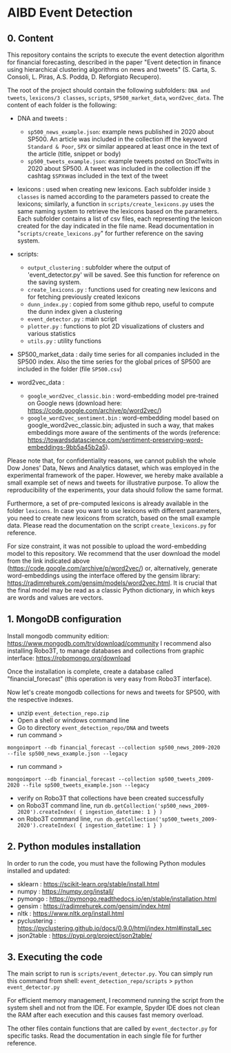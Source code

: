 # AIBD Event Detection

## 0. Content

This repository contains the scripts to execute the event detection algorithm for financial forecasting, described in the paper "Event detection in finance using hierarchical clustering algorithms on news and tweets" (S. Carta, S. Consoli, L. Piras, A.S. Podda, D. Reforgiato Recupero).

The root of the project should contain the following subfolders: `DNA and tweets`, `lexicons/3 classes`, `scripts`, `SP500_market_data`, `word2vec_data`. The content of each folder is the following:

- DNA and tweets : 
	- `sp500_news_example.json`: example news published in 2020 about SP500. An article was included in the collection iff the keyword `Standard & Poor`, `SPX` or similar appeared at least once in the text of the article (title, snippet or body)
	- `sp500_tweets_example.json`: example tweets posted on StocTwits in 2020 about SP500. A tweet was included in the collection iff the cashtag `$SPX`was included in the text of the tweet

- lexicons : used when creating new lexicons. Each subfolder inside `3 classes` is named according to the parameters passed to create the lexicons; similarly, a function in `scripts/create_lexicons.py` uses the same naming system to retrieve the lexicons based on the parameters. Each subfolder contains a list of csv files, each representing the lexicon created for the day indicated in the file name. Read documentation in "`scripts/create_lexicons.py`" for further reference on the saving system.

- scripts:
	- `output_clustering` : subfolder where the output of 'event_detector.py' will be saved. See this function for reference on the saving system.
	- `create_lexicons.py` : functions used for creating new lexicons and for fetching previously created lexicons
	- `dunn_index.py` : copied from some github repo, useful to compute the dunn index given a clustering
	- `event_detector.py` : main script
	- `plotter.py` : functions to plot 2D visualizations of clusters and various statistics
	- `utils.py` : utility functions

- SP500_market_data : daily time series for all companies included in the SP500 index. Also the time series for the global prices of SP500 are included in the folder (file `SP500.csv`)

- word2vec_data :
	- `google_word2vec_classic.bin` : word-embedding model pre-trained on Google news (download here: https://code.google.com/archive/p/word2vec/)
	- `google_word2vec_sentiment.bin` : word-embedding model based on google_word2vec_classic.bin; adjusted in such a way, that makes embeddings more aware of the sentiments of the words (reference: https://towardsdatascience.com/sentiment-preserving-word-embeddings-9bb5a45b2a5).
	

Please note that, for confidentiality reasons, we cannot publish the whole Dow Jones' Data, News and Analytics dataset, which was employed in the experimental framework of the paper. However, we hereby make available a small example set of news and tweets for illustrative purpose. To allow the reproducibility of the experiments, your data should follow the same format.

Furthermore, a set of pre-computed lexicons is already available in the folder `lexicons`. In case you want to use lexicons with different parameters, you need to create new lexicons from scratch, based on the small example data. Please read the documentation on the script `create_lexicons.py` for reference.

For size constraint, it was not possible to upload the word-embedding model to this repository. We recommend that the user download the model from the link indicated above (https://code.google.com/archive/p/word2vec/) or, alternatively, generate word-embeddings using the interface offered by the gensim library: https://radimrehurek.com/gensim/models/word2vec.html. It is crucial that the final model may be read as a classic Python dictionary, in which keys are words and values are vectors.



## 1. MongoDB configuration

Install mongodb community edition: https://www.mongodb.com/try/download/community
I recommend also installing Robo3T, to manage databases and collections from graphic interface: https://robomongo.org/download

Once the installation is complete, create a database called "financial_forecast" (this operation is very easy from Robo3T interface).

Now let's create mongodb collections for news and tweets for SP500, with the respective indexes.
- unzip `event_detection_repo.zip`
- Open a shell or windows command line 
- Go to directory `event_detection_repo/DNA` and tweets
- run command >
```
mongoimport --db financial_forecast --collection sp500_news_2009-2020 --file sp500_news_example.json --legacy
```
- run command > 
```
mongoimport --db financial_forecast --collection sp500_tweets_2009-2020 --file sp500_tweets_example.json --legacy
```
- verify on Robo3T that collections have been created successfully
- on Robo3T command line, run `db.getCollection('sp500_news_2009-2020').createIndex( { ingestion_datetime: 1 } )`
- on Robo3T command line, `run db.getCollection('sp500_tweets_2009-2020').createIndex( { ingestion_datetime: 1 } )`


## 2. Python modules installation

In order to run the code, you must have the following Python modules installed and updated:
- sklearn : https://scikit-learn.org/stable/install.html
- numpy : https://numpy.org/install/
- pymongo : https://pymongo.readthedocs.io/en/stable/installation.html
- gensim : https://radimrehurek.com/gensim/index.html
- nltk : https://www.nltk.org/install.html
- pyclustering : https://pyclustering.github.io/docs/0.9.0/html/index.html#install_sec
- json2table : https://pypi.org/project/json2table/


## 3. Executing the code

The main script to run is `scripts/event_detector.py`. 
You can simply run this command from shell:
`event_detection_repo/scripts` > `python event_detector.py`

For efficient memory management, I recommend running the script from the system shell and not from the IDE. For example, Spyder IDE does not clean the RAM after each execution and this causes fast memory overload.

The other files contain functions that are called by `event_dectector.py` for specific tasks. Read the documentation in each single file for further reference.
